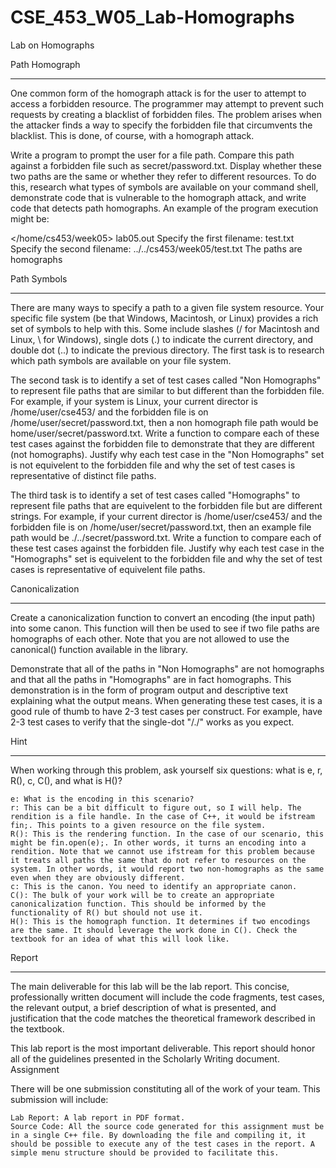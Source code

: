 # CSE_453_W05_Lab-Homographs
Lab on Homographs

Path Homograph
****************

One common form of the homograph attack is for the user to attempt to access a forbidden resource. The programmer may attempt to prevent such requests by creating a blacklist of forbidden files. The problem arises when the attacker finds a way to specify the forbidden file that circumvents the blacklist. This is done, of course, with a homograph attack.

Write a program to prompt the user for a file path. Compare this path against a forbidden file such as secret/password.txt. Display whether these two paths are the same or whether they refer to different resources. To do this, research what types of symbols are available on your command shell, demonstrate code that is vulnerable to the homograph attack, and write code that detects path homographs. An example of the program execution might be:

</home/cs453/week05> lab05.out
Specify the first filename:  test.txt
Specify the second filename: ../../cs453/week05/test.txt
The paths are homographs

Path Symbols
*************

There are many ways to specify a path to a given file system resource. Your specific file system (be that Windows, Macintosh, or Linux) provides a rich set of symbols to help with this. Some include slashes (/ for Macintosh and Linux, \ for Windows), single dots (.) to indicate the current directory, and double dot (..) to indicate the previous directory. The first task is to research which path symbols are available on your file system.

The second task is to identify a set of test cases called "Non Homographs" to represent file paths that are similar to but different than the forbidden file. For example, if your system is Linux, your current director is /home/user/cse453/ and the forbidden file is on /home/user/secret/password.txt, then a non homograph file path would be home/user/secret/password.txt. Write a function to compare each of these test cases against the forbidden file to demonstrate that they are different (not homographs). Justify why each test case in the "Non Homographs" set is not equivelent to the forbidden file and why the set of test cases is representative of distinct file paths.

The third task is to identify a set of test cases called "Homographs" to represent file paths that are equivelent to the forbidden file but are different strings. For example, if your current director is /home/user/cse453/ and the forbidden file is on /home/user/secret/password.txt, then an example file path would be ./../secret/password.txt. Write a function to compare each of these test cases against the forbidden file. Justify why each test case in the "Homographs" set is equivelent to the forbidden file and why the set of test cases is representative of equivelent file paths.


Canonicalization
*****************

Create a canonicalization function to convert an encoding (the input path) into some canon. This function will then be used to see if two file paths are homographs of each other. Note that you are not allowed to use the canonical() function available in the <filesystem> library.

Demonstrate that all of the paths in "Non Homographs" are not homographs and that all the paths in "Homographs" are in fact homographs. This demonstration is in the form of program output and descriptive text explaining what the output means. When generating these test cases, it is a good rule of thumb to have 2-3 test cases per construct. For example, have 2-3 test cases to verify that the single-dot "/./" works as you expect.


Hint
*****

When working through this problem, ask yourself six questions: what is e, r, R(), c, C(), and what is H()?

    e: What is the encoding in this scenario?
    r: This can be a bit difficult to figure out, so I will help. The rendition is a file handle. In the case of C++, it would be ifstream fin;. This points to a given resource on the file system.
    R(): This is the rendering function. In the case of our scenario, this might be fin.open(e);. In other words, it turns an encoding into a rendition. Note that we cannot use ifstream for this problem because it treats all paths the same that do not refer to resources on the system. In other words, it would report two non-homographs as the same even when they are obviously different.
    c: This is the canon. You need to identify an appropriate canon.
    C(): The bulk of your work will be to create an appropriate canonicalization function. This should be informed by the functionality of R() but should not use it.
    H(): This is the homograph function. It determines if two encodings are the same. It should leverage the work done in C(). Check the textbook for an idea of what this will look like.

Report
*******

The main deliverable for this lab will be the lab report. This concise, professionally written document will include the code fragments, test cases, the relevant output, a brief description of what is presented, and justification that the code matches the theoretical framework described in the textbook.

This lab report is the most important deliverable. This report should honor all of the guidelines presented in the Scholarly Writing document.
Assignment

There will be one submission constituting all of the work of your team. This submission will include:

    Lab Report: A lab report in PDF format.
    Source Code: All the source code generated for this assignment must be in a single C++ file. By downloading the file and compiling it, it should be possible to execute any of the test cases in the report. A simple menu structure should be provided to facilitate this.
